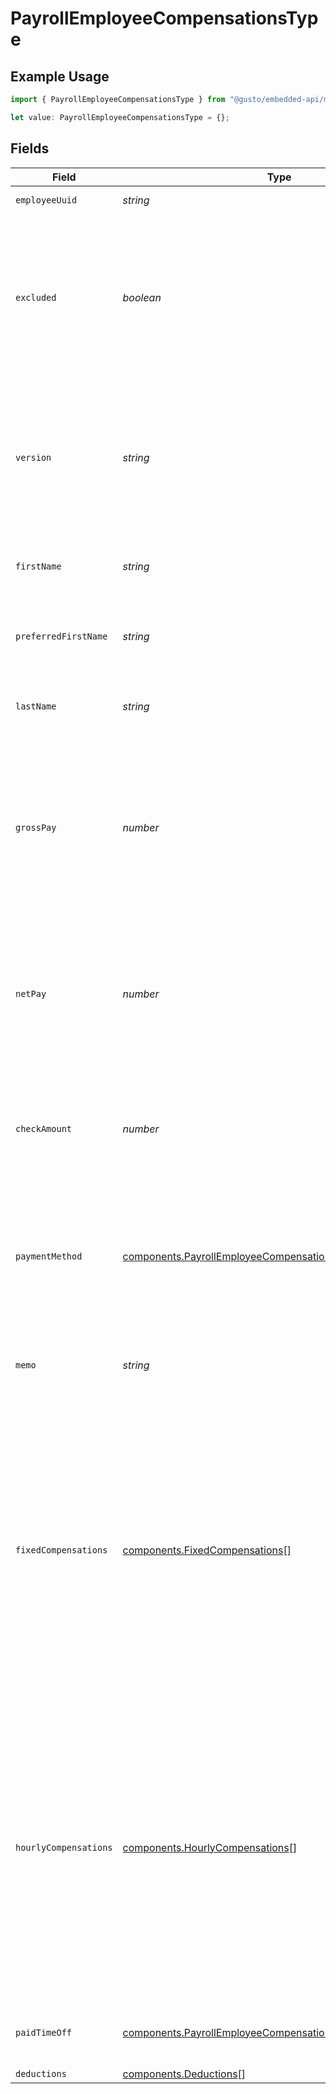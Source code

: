 # PayrollEmployeeCompensationsType

## Example Usage

```typescript
import { PayrollEmployeeCompensationsType } from "@gusto/embedded-api/models/components/payrollemployeecompensationstype.js";

let value: PayrollEmployeeCompensationsType = {};
```

## Fields

| Field                                                                                                                                                                                                                                                                                                              | Type                                                                                                                                                                                                                                                                                                               | Required                                                                                                                                                                                                                                                                                                           | Description                                                                                                                                                                                                                                                                                                        |
| ------------------------------------------------------------------------------------------------------------------------------------------------------------------------------------------------------------------------------------------------------------------------------------------------------------------ | ------------------------------------------------------------------------------------------------------------------------------------------------------------------------------------------------------------------------------------------------------------------------------------------------------------------ | ------------------------------------------------------------------------------------------------------------------------------------------------------------------------------------------------------------------------------------------------------------------------------------------------------------------ | ------------------------------------------------------------------------------------------------------------------------------------------------------------------------------------------------------------------------------------------------------------------------------------------------------------------ |
| `employeeUuid`                                                                                                                                                                                                                                                                                                     | *string*                                                                                                                                                                                                                                                                                                           | :heavy_minus_sign:                                                                                                                                                                                                                                                                                                 | The UUID of the employee.                                                                                                                                                                                                                                                                                          |
| `excluded`                                                                                                                                                                                                                                                                                                         | *boolean*                                                                                                                                                                                                                                                                                                          | :heavy_minus_sign:                                                                                                                                                                                                                                                                                                 | This employee will be excluded (skipped) from payroll calculation and will not be paid for the payroll. Cancelling a payroll would reset all employees' excluded back to false.                                                                                                                                    |
| `version`                                                                                                                                                                                                                                                                                                          | *string*                                                                                                                                                                                                                                                                                                           | :heavy_minus_sign:                                                                                                                                                                                                                                                                                                 | The current version of this employee compensation. This field is only available for prepared payrolls. See the [versioning guide](https://docs.gusto.com/embedded-payroll/docs/idempotency) for information on how to use this field.                                                                              |
| `firstName`                                                                                                                                                                                                                                                                                                        | *string*                                                                                                                                                                                                                                                                                                           | :heavy_minus_sign:                                                                                                                                                                                                                                                                                                 | The first name of the employee. Requires `employees:read` scope.                                                                                                                                                                                                                                                   |
| `preferredFirstName`                                                                                                                                                                                                                                                                                               | *string*                                                                                                                                                                                                                                                                                                           | :heavy_minus_sign:                                                                                                                                                                                                                                                                                                 | The preferred first name of the employee. Requires `employees:read` scope.                                                                                                                                                                                                                                         |
| `lastName`                                                                                                                                                                                                                                                                                                         | *string*                                                                                                                                                                                                                                                                                                           | :heavy_minus_sign:                                                                                                                                                                                                                                                                                                 | The last name of the employee. Requires `employees:read` scope.                                                                                                                                                                                                                                                    |
| `grossPay`                                                                                                                                                                                                                                                                                                         | *number*                                                                                                                                                                                                                                                                                                           | :heavy_minus_sign:                                                                                                                                                                                                                                                                                                 | The employee's gross pay, equal to regular wages + cash tips + payroll tips + any other additional earnings, excluding imputed income. This value is only available for processed payrolls.                                                                                                                        |
| `netPay`                                                                                                                                                                                                                                                                                                           | *number*                                                                                                                                                                                                                                                                                                           | :heavy_minus_sign:                                                                                                                                                                                                                                                                                                 | The employee's net pay, equal to gross_pay - employee taxes - employee deductions or garnishments - cash tips. This value is only available for processed payrolls.                                                                                                                                                |
| `checkAmount`                                                                                                                                                                                                                                                                                                      | *number*                                                                                                                                                                                                                                                                                                           | :heavy_minus_sign:                                                                                                                                                                                                                                                                                                 | The employee's check amount, equal to net_pay + reimbursements. This value is only available for processed payrolls.                                                                                                                                                                                               |
| `paymentMethod`                                                                                                                                                                                                                                                                                                    | [components.PayrollEmployeeCompensationsTypePaymentMethod](../../models/components/payrollemployeecompensationstypepaymentmethod.md)                                                                                                                                                                               | :heavy_minus_sign:                                                                                                                                                                                                                                                                                                 | The employee's compensation payment method. Is *only* `Historical` when retrieving external payrolls initially run outside of Gusto, then put into Gusto.                                                                                                                                                          |
| `memo`                                                                                                                                                                                                                                                                                                             | *string*                                                                                                                                                                                                                                                                                                           | :heavy_minus_sign:                                                                                                                                                                                                                                                                                                 | Custom text that will be printed as a personal note to the employee on a paystub.                                                                                                                                                                                                                                  |
| `fixedCompensations`                                                                                                                                                                                                                                                                                               | [components.FixedCompensations](../../models/components/fixedcompensations.md)[]                                                                                                                                                                                                                                   | :heavy_minus_sign:                                                                                                                                                                                                                                                                                                 | An array of fixed compensations for the employee. Fixed compensations include tips, bonuses, and one time reimbursements. If this payroll has been processed, only fixed compensations with a value greater than 0.00 are returned. For an unprocessed payroll, all active fixed compensations are returned.       |
| `hourlyCompensations`                                                                                                                                                                                                                                                                                              | [components.HourlyCompensations](../../models/components/hourlycompensations.md)[]                                                                                                                                                                                                                                 | :heavy_minus_sign:                                                                                                                                                                                                                                                                                                 | An array of hourly compensations for the employee. Hourly compensations include regular, overtime, and double overtime hours. If this payroll has been processed, only hourly compensations with a value greater than 0.00 are returned. For an unprocessed payroll, all active hourly compensations are returned. |
| `paidTimeOff`                                                                                                                                                                                                                                                                                                      | [components.PayrollEmployeeCompensationsTypePaidTimeOff](../../models/components/payrollemployeecompensationstypepaidtimeoff.md)[]                                                                                                                                                                                 | :heavy_minus_sign:                                                                                                                                                                                                                                                                                                 | An array of all paid time off the employee is eligible for this pay period.                                                                                                                                                                                                                                        |
| `deductions`                                                                                                                                                                                                                                                                                                       | [components.Deductions](../../models/components/deductions.md)[]                                                                                                                                                                                                                                                   | :heavy_minus_sign:                                                                                                                                                                                                                                                                                                 | N/A                                                                                                                                                                                                                                                                                                                |